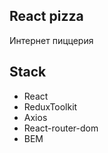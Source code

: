 ## React pizza
Интернет пиццерия 
## Stack 
- React
- ReduxToolkit
- Axios
- React-router-dom
- BEM
